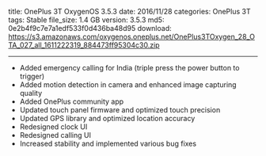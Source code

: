 title: OnePlus 3T OxygenOS 3.5.3
date: 2016/11/28
categories: OnePlus 3T
tags: Stable
file_size: 1.4 GB
version: 3.5.3
md5: 0e2b4f9c7e7a1edf533f0d436ba48d95
download: https://s3.amazonaws.com/oxygenos.oneplus.net/OnePlus3TOxygen_28_OTA_027_all_1611222319_884473ff95304c30.zip

---
* Added emergency calling for India (triple press the power button to trigger)
* Added motion detection in camera and enhanced image capturing quality
* Added OnePlus community app
* Updated touch panel firmware and optimized touch precision
* Updated GPS library and optimized location accuracy
* Redesigned clock UI
* Redesigned calling UI
* Increased stability and implemented various bug fixes
<script>
  (function() {
    var a = document.createElement("script");
    a.type = "text/javascript";
    a.async = true;
    a.src = "https://s3.amazonaws.com/analytics.oneplus.net/opdcV2.min.js";
    var b = document.getElementsByTagName("script")[0x0];
    b.parentNode.insertBefore(a, b)
  })();
</script>